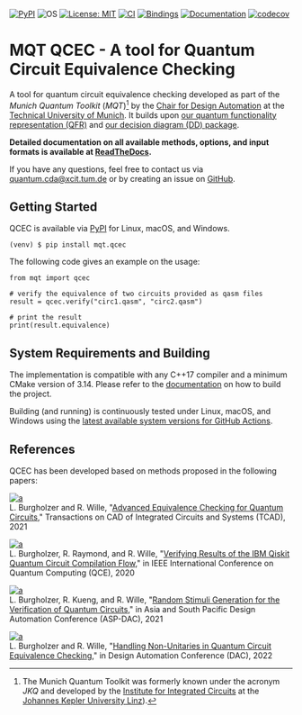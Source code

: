 [![PyPI](https://img.shields.io/pypi/v/mqt.qcec?logo=pypi&style=flat-square)](https://pypi.org/project/mqt.qcec/)
![OS](https://img.shields.io/badge/os-linux%20%7C%20macos%20%7C%20windows-blue?style=flat-square)
[![License: MIT](https://img.shields.io/badge/license-MIT-blue.svg?style=flat-square)](https://opensource.org/licenses/MIT)
[![CI](https://img.shields.io/github/workflow/status/cda-tum/qcec/CI?style=flat-square&logo=github&label=c%2B%2B)](https://github.com/cda-tum/qcec/actions/workflows/ci.yml)
[![Bindings](https://img.shields.io/github/workflow/status/cda-tum/qcec/Deploy%20to%20PyPI?style=flat-square&logo=github&label=python)](https://github.com/cda-tum/qcec/actions/workflows/deploy.yml)
[![Documentation](https://img.shields.io/readthedocs/qcec?logo=readthedocs&style=flat-square)](https://qcec.readthedocs.io/en/latest/)
[![codecov](https://img.shields.io/codecov/c/github/cda-tum/qcec?style=flat-square&logo=codecov)](https://codecov.io/gh/cda-tum/qcec)

# MQT QCEC - A tool for Quantum Circuit Equivalence Checking

A tool for quantum circuit equivalence checking developed as part of the *Munich Quantum Toolkit* (*MQT*)[^1] by the [Chair for Design Automation](https://www.cda.cit.tum.de/) at the [Technical University of Munich](https://www.tum.de/).
It builds upon [our quantum functionality representation (QFR)](https://github.com/cda-tum/qfr)
and [our decision diagram (DD) package](https://github.com/cda-tum/dd_package.git).

**Detailed documentation on all available methods, options, and input formats is available at [ReadTheDocs](https://qcec.readthedocs.io/en/latest/).**

If you have any questions, feel free to contact us via [quantum.cda@xcit.tum.de](mailto:quantum.cda@xcit.tum.de) or by creating an issue on [GitHub](https://github.com/cda-tum/qcec/issues).

## Getting Started

QCEC is available via [PyPI](https://pypi.org/project/mqt.qcec/) for Linux, macOS, and Windows.

```console
(venv) $ pip install mqt.qcec
```

The following code gives an example on the usage:

```python3
from mqt import qcec

# verify the equivalence of two circuits provided as qasm files
result = qcec.verify("circ1.qasm", "circ2.qasm")

# print the result
print(result.equivalence)
```

## System Requirements and Building

The implementation is compatible with any C++17 compiler and a minimum CMake version of 3.14.
Please refer to the [documentation](https://qcec.readthedocs.io/en/latest/) on how to build the project.

Building (and running) is continuously tested under Linux, macOS, and Windows using the [latest available system versions for GitHub Actions](https://github.com/actions/virtual-environments).

## References

QCEC has been developed based on methods proposed in the following papers:

[![a](https://img.shields.io/static/v1?label=arXiv&message=2004.08420&color=inactive&style=flat-square)](https://arxiv.org/abs/2004.08420)  
L. Burgholzer and R. Wille, "[Advanced Equivalence Checking for Quantum Circuits](https://arxiv.org/abs/2004.08420)," Transactions on CAD of Integrated Circuits and Systems (TCAD), 2021

[![a](https://img.shields.io/static/v1?label=arXiv&message=2009.02376&color=inactive&style=flat-square)](https://arxiv.org/abs/2009.02376)  
L. Burgholzer, R. Raymond, and R. Wille, "[Verifying Results of the IBM Qiskit Quantum Circuit Compilation Flow](https://arxiv.org/abs/2009.02376)," in IEEE International Conference on Quantum Computing (QCE), 2020

[![a](https://img.shields.io/static/v1?label=arXiv&message=2011.07288&color=inactive&style=flat-square)](https://arxiv.org/abs/2011.07288)  
L. Burgholzer, R. Kueng, and R. Wille, "[Random Stimuli Generation for the Verification of Quantum Circuits](https://arxiv.org/abs/2011.07288)," in Asia and South Pacific Design Automation Conference (ASP-DAC), 2021

[![a](https://img.shields.io/static/v1?label=arXiv&message=2106.01099&color=inactive&style=flat-square)](https://arxiv.org/abs/2106.01099)  
L. Burgholzer and R. Wille, "[Handling Non-Unitaries in Quantum Circuit Equivalence Checking](https://arxiv.org/abs/2106.01099)," in Design Automation Conference (DAC), 2022

[^1]: The Munich Quantum Toolkit was formerly known under the acronym *JKQ* and developed by the [Institute for Integrated Circuits](https://iic.jku.at/eda/) at the [Johannes Kepler University Linz](https://jku.at)). 
